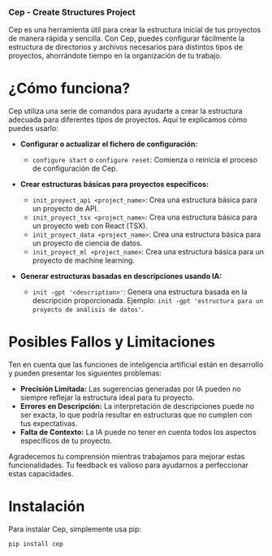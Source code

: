 ### Cep - Create Structures Project ###

Cep es una herramienta útil para crear la estructura inicial de tus proyectos de manera rápida y sencilla. Con Cep, puedes configurar fácilmente la estructura de directorios y archivos necesarios para distintos tipos de proyectos, ahorrándote tiempo en la organización de tu trabajo.

# ¿Cómo funciona? #

Cep utiliza una serie de comandos para ayudarte a crear la estructura adecuada para diferentes tipos de proyectos. Aquí te explicamos cómo puedes usarlo:

- **Configurar o actualizar el fichero de configuración:**
  - `configure start` o `configure reset`: Comienza o reinicia el proceso de configuración de Cep.

- **Crear estructuras básicas para proyectos específicos:**
  - `init_proyect_api <project_name>`: Crea una estructura básica para un proyecto de API.
  - `init_proyect_tsx <project_name>`: Crea una estructura básica para un proyecto web con React (TSX).
  - `init_proyect_data <project_name>`: Crea una estructura básica para un proyecto de ciencia de datos.
  - `init_proyect_ml <project_name>`: Crea una estructura básica para un proyecto de machine learning.

- **Generar estructuras basadas en descripciones usando IA:**
  - `init -gpt '<description>'`: Genera una estructura basada en la descripción proporcionada. Ejemplo: `init -gpt 'estructura para un proyecto de análisis de datos'`.


# Posibles Fallos y Limitaciones #

Ten en cuenta que las funciones de inteligencia artificial están en desarrollo y pueden presentar los siguientes problemas:

- **Precisión Limitada:** Las sugerencias generadas por IA pueden no siempre reflejar la estructura ideal para tu proyecto.
- **Errores en Descripción:** La interpretación de descripciones puede no ser exacta, lo que podría resultar en estructuras que no cumplen con tus expectativas.
- **Falta de Contexto:** La IA puede no tener en cuenta todos los aspectos específicos de tu proyecto.

Agradecemos tu comprensión mientras trabajamos para mejorar estas funcionalidades. Tu feedback es valioso para ayudarnos a perfeccionar estas capacidades.


# Instalación #

Para instalar Cep, simplemente usa pip:

```bash
pip install cep
